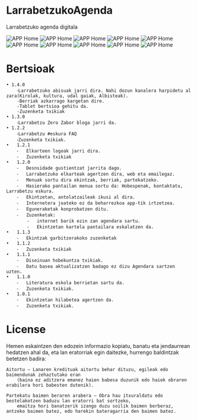 LarrabetzukoAgenda
==================

Larrabetzuko agenda digitala


![APP Home](https://github.com/ercillagorka/LarrabetzukoAgenda/blob/master/menua_menu.png?raw=true)
![APP Home](https://github.com/ercillagorka/LarrabetzukoAgenda/blob/master/elkarteak.png?raw=true)
![APP Home](https://github.com/ercillagorka/LarrabetzukoAgenda/blob/master/ekintza.png?raw=true)
![APP Home](https://github.com/ercillagorka/LarrabetzukoAgenda/blob/master/berriak.png?raw=true)
![APP Home](https://github.com/ercillagorka/LarrabetzukoAgenda/blob/master/agenda.png?raw=true)
![APP Home](https://github.com/ercillagorka/LarrabetzukoAgenda/blob/master/hobespenak.png?raw=true)
![APP Home](https://github.com/ercillagorka/LarrabetzukoAgenda/blob/master/kontaktua.png?raw=true)
![APP Home](https://github.com/ercillagorka/LarrabetzukoAgenda/blob/master/MenuPush.png?raw=true)
![APP Home](https://github.com/ercillagorka/LarrabetzukoAgenda/blob/master/loginPush.png?raw=true)
![APP Home](https://github.com/ercillagorka/LarrabetzukoAgenda/blob/master/abisuakAukeran.png?raw=true)


Bertsioak
==================
  	• 1.4.0
		⁃Larrabetzuko abisuak jarri dira. Nahi dozun kanalera harpidetu al zara(Kirolak, kultura, udal gaiak, Albisteak).
		-Berriak azkarrago kargetan dire.
		-Tablet bertsioa gehitu da.
		-Zuzenketa txikiak
	• 1.3.0
		⁃Larrabetzu Zero Zabor bloga jarri da.
	• 1.2.2
		⁃Larrabetzu #eskura FAQ
		⁃Zuzenketa txikiak.
	•	1.2.1
		⁃	Elkarteen logoak jarri dira.
		⁃	Zuzenketa txikiak
	•	1.2.0
		⁃	Desnsidade gustientzat jarrita dago.
		⁃	Larrabetzuko elkarteak agertzen dira, web eta emailegaz.
		⁃	Menuak sortu dira ekintzak, berriak, partekatzeko.
		⁃	Hasierako pantailan menua sortu da: Hobespenak, kontaktatu, Larrabetzu eskura.
		⁃	Ekintzetan, antolatzaileak ikusi al dira.
		⁃	Internetera joateko ez da beharrezkoa app-tik irtzetzea.
		⁃	Eguneraketak konprobatzen ditu.
		⁃	Zuzenketak:
			⁃	internet barik ezin zan agendara sartu.
			⁃	Ekintzetan kartela pantailara eskalatzen da.
	•	1.1.3
		⁃	Ekintzak garbitzerakoko zuzenketak
	•	1.1.2
		⁃	Zuzenketa txikiak
	•	1.1.1
		⁃	Diseinuan hobekuntza txikiak.
		⁃	Datu basea aktualizatzen badago ez dizu Agendara sartzen uzten.
	•	1.1.0
		⁃	Literatura eskola berrietan sartu da.
		⁃	Zuzenketa txikiak.
	•	1.0.1
		⁃	Ekintzetan hilabetea agertzen da.
		⁃	Zuzenketa txikiak.


License
==================
Hemen eskaintzen den edozein informazio kopiatu, banatu eta jendaurrean hedatzen ahal da, eta lan eratorriak egin daitezke, hurrengo baldintzak betetzen badira:

	Aitortu — Lanaren kredituak aitortu behar dituzu, egileak edo baimendunak zehaztutako eran
        (baina ez aditzera emanez haien babesa duzunik edo haiek obraren erabilera hori babesten dutenik).

    Partekatu baimen beraren arabera — Obra hau itxuraldatu edo bestelakotzen baduzu lan eratorri bat sortzeko,
        emaitza hori banatzerik izango duzu soilik baimen berberaz, antzeko baimen batez, edo harekin bateragarria den baimen batez.
